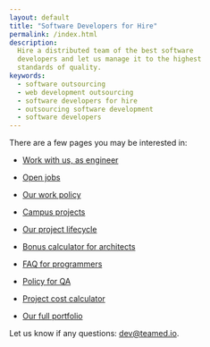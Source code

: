 ```yaml
---
layout: default
title: "Software Developers for Hire"
permalink: /index.html
description:
  Hire a distributed team of the best software
  developers and let us manage it to the highest
  standards of quality.
keywords:
  - software outsourcing
  - web development outsourcing
  - software developers for hire
  - outsourcing software development
  - software developers
---
```


There are a few pages you may be interested in:

  * [Work with us, as engineer](/join.html)

  * [Open jobs](/jobs.html)

  * [Our work policy](/policy.html)

  * [Campus projects](/campus.html)

  * [Our project lifecycle](/lifecycle.html)

  * [Bonus calculator for architects](/release.html)

  * [FAQ for programmers](/faq.html)

  * [Policy for QA](/qa.html)

  * [Project cost calculator](/calculator.html)

  * [Our full portfolio](/portfolio.html)

Let us know if any questions: [dev@teamed.io](mailto:dev@teamed.io).
